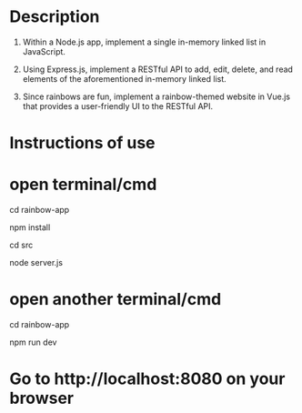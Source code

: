 # Description
1. Within a Node.js app, implement a single in-memory linked list in JavaScript.


2. Using Express.js, implement a RESTful API to add, edit, delete, and read elements of the aforementioned in-memory linked list.


3. Since rainbows are fun, implement a rainbow-themed website in Vue.js that provides a user-friendly UI to the RESTful API.




# Instructions of use

# open terminal/cmd

cd rainbow-app

npm install

cd src

node server.js

# open another terminal/cmd

cd rainbow-app

npm run dev

# Go to http://localhost:8080 on your browser
